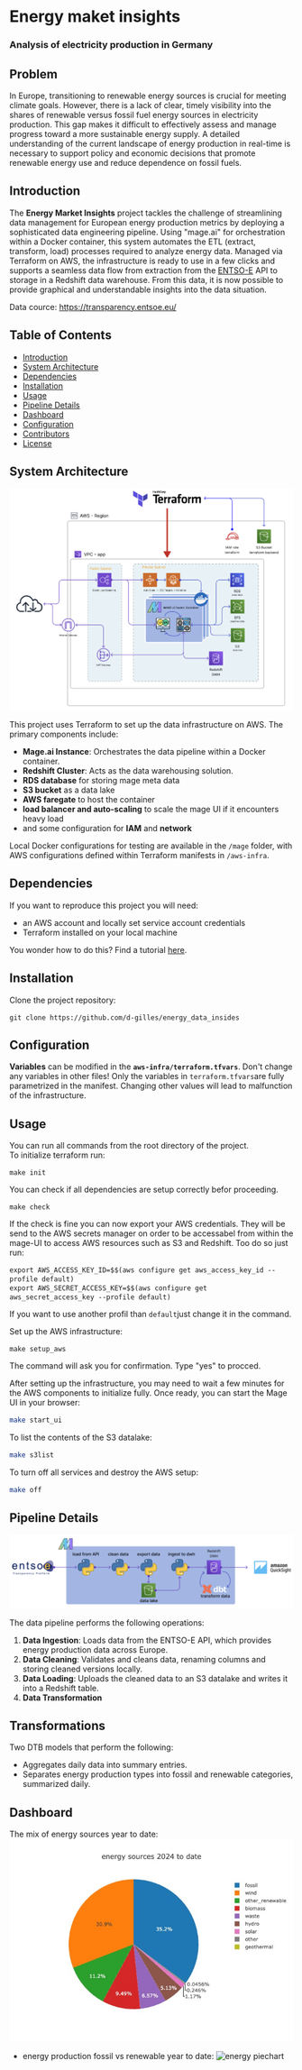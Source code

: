 # Energy maket insights
### Analysis of electricity production in Germany

## Problem

In Europe, transitioning to renewable energy sources is crucial for meeting climate goals. However, there is a lack of clear, timely visibility into the shares of renewable versus fossil fuel energy sources in electricity production. This gap makes it difficult to effectively assess and manage progress toward a more sustainable energy supply. A detailed understanding of the current landscape of energy production in real-time is necessary to support policy and economic decisions that promote renewable energy use and reduce dependence on fossil fuels.

## Introduction

The **Energy Market Insights** project tackles the challenge of streamlining data management for European energy production metrics by deploying a sophisticated data engineering pipeline. Using "mage.ai" for orchestration within a Docker container, this system automates the ETL (extract, transform, load) processes required to analyze energy data. Managed via Terraform on AWS, the infrastructure is ready to use in a few clicks and supports a seamless data flow from extraction from the [ENTSO-E](https://transparency.entsoe.eu/) API to storage in a Redshift data warehouse. From this data, it is now possible to provide graphical and understandable insights into the data situation.

Data cource: https://transparency.entsoe.eu/





## Table of Contents

- [Introduction](#introduction)
- [System Architecture](#system-architecture)
- [Dependencies](#dependencies)
- [Installation](#installation)
- [Usage](#usage)
- [Pipeline Details](#pipeline-details)
- [Dashboard](#dashboard)
- [Configuration](#configuration)
- [Contributors](#contributors)
- [License](#license)

## System Architecture

![System Architecture Diagram](img/infra.png)  

This project uses Terraform to set up the data infrastructure on AWS. The primary components include:
- **Mage.ai Instance**: Orchestrates the data pipeline within a Docker container.
- **Redshift Cluster**: Acts as the data warehousing solution.
- **RDS database** for storing mage meta data
- **S3 bucket** as a data lake
- **AWS faregate** to host the container
- **load balancer and auto-scaling** to scale the mage UI if it encounters heavy load
- and some configuration for **IAM** and **network**

Local Docker configurations for testing are available in the `/mage` folder, with AWS configurations defined within Terraform manifests in `/aws-infra`.

## **Dependencies**

If you want to reproduce this project you will need:

- an AWS account and locally set service account credentials
- Terraform installed on your local machine

You wonder how to do this? Find a tutorial [here](https://spacelift.io/blog/terraform-tutorial).

## Installation

Clone the project repository:

```
git clone https://github.com/d-gilles/energy_data_insides
```

## Configuration
**Variables** can be modified in the **`aws-infra/terraform.tfvars`**.
Don't change any variables in other files! Only the variables in `terraform.tfvars`are fully parametrized in the manifest. Changing other values will lead to malfunction of the infrastructure.

## Usage

You can run all commands from the root directory of the project.  
To initialize terraform run:
```
make init
```

You can check if all dependencies are setup correctly befor proceeding.
```
make check
```

If the check is fine you can now export your AWS credentials. They will be send to the AWS secrets manager on order to be accessabel from within the mage-UI to access AWS resources such as S3 and Redshift. Too do so just run:
```
export AWS_ACCESS_KEY_ID=$$(aws configure get aws_access_key_id --profile default)
export AWS_SECRET_ACCESS_KEY=$$(aws configure get aws_secret_access_key --profile default)
```
If you want to use another profil than `default`just change it in the command.


Set up the AWS infrastructure:

```
make setup_aws
```
The command will ask you for confirmation. Type "yes" to procced. 

After setting up the infrastructure, you may need to wait a few minutes for the AWS components to initialize fully. Once ready, you can start the Mage UI in your browser:

```bash
make start_ui
```

To list the contents of the S3 datalake:

```bash
make s3list
```

To turn off all services and destroy the AWS setup:

```bash
make off
```

## **Pipeline Details**

![data pipeline](img/pipeline.png)  

The data pipeline performs the following operations:

1. **Data Ingestion**: Loads data from the ENTSO-E API, which provides energy production data across Europe.
2. **Data Cleaning**: Validates and cleans data, renaming columns and storing cleaned versions locally.
3. **Data Loading**: Uploads the cleaned data to an S3 datalake and writes it into a Redshift table.
4. **Data Transformation**

## Transformations
Two DTB models that perform the following:
- Aggregates daily data into summary entries.
- Separates energy production types into fossil and renewable categories, summarized daily.

## **Dashboard**

The mix of energy sources year to date:
![energy piechart](img/energy_mix.jpeg)  



- energy production fossil vs renewable year to date:
![energy piechart](img/fossil_vs_renewable.jpeg) 